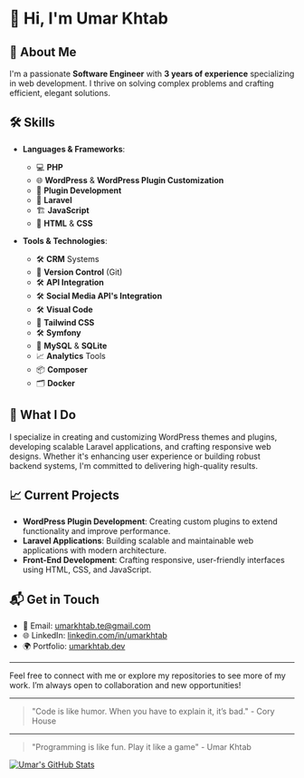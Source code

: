 # 👋 Hi, I'm Umar Khtab

## 🚀 About Me

I'm a passionate **Software Engineer** with **3 years of experience** specializing in web development. I thrive on solving complex problems and crafting efficient, elegant solutions.

## 🛠️ Skills

- **Languages & Frameworks**:
  - 💻 **PHP** 
  - 🌐 **WordPress** & **WordPress Plugin Customization** 
  - 🔨 **Plugin Development** 
  - 🧩 **Laravel** 
  - 🏗️ **JavaScript** 
  - 🎨 **HTML** & **CSS**
  
- **Tools & Technologies**:
  - 🛠️ **CRM** Systems
  - 🔧 **Version Control** (Git)
  - 🛠️ **API Integration**
  - 🛠️ **Social Media API's Integration**
  - 🛠️ **Visual Code**
  - 🌟 **Tailwind CSS**
  - 🛠️ **Symfony** 
  - 💾 **MySQL** & **SQLite** 
  - 📈 **Analytics** Tools
  - 📦 **Composer** 
  - 🗂️ **Docker** 

## 🌟 What I Do

I specialize in creating and customizing WordPress themes and plugins, developing scalable Laravel applications, and crafting responsive web designs. Whether it's enhancing user experience or building robust backend systems, I'm committed to delivering high-quality results.

## 📈 Current Projects

- **WordPress Plugin Development**: Creating custom plugins to extend functionality and improve performance.
- **Laravel Applications**: Building scalable and maintainable web applications with modern architecture.
- **Front-End Development**: Crafting responsive, user-friendly interfaces using HTML, CSS, and JavaScript.

## 📬 Get in Touch

- 📧 Email: [umarkhtab.te@gmail.com](mailto:umarkhtab.te@gmail.com)
- 🌐 LinkedIn: [linkedin.com/in/umarkhtab](https://www.linkedin.com/in/rao-umar-a6b96317b)
- 🌍 Portfolio: [umarkhtab.dev](https://umarkhtab.dev)

---


Feel free to connect with me or explore my repositories to see more of my work. I’m always open to collaboration and new opportunities!

---

> "Code is like humor. When you have to explain it, it’s bad." - Cory House
---
> "Programming is like fun. Play it like a game" - Umar Khtab


[![Umar's GitHub Stats](https://github-readme-stats.vercel.app/api?username=umarkhtabte&show_icons=true&hide_title=true&count_private=true&include_all_commits=true&hide=prs&bg_color=0d1117&text_color=c9d1d9&title_color=58a6ff&icon_color=58a6ff)](https://github.com/umarkhtabte)


